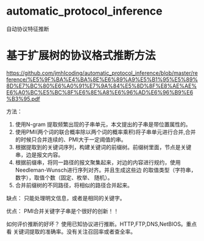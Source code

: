 # automatic_protocol_inference
自动协议特征推断
# 基于扩展树的协议格式推断方法
https://github.com/jmhIcoding/automatic_protocol_inference/blob/master/reference/%E5%9F%BA%E4%BA%8E%E6%89%A9%E5%B1%95%E5%89%8D%E7%BC%80%E6%A0%91%E7%9A%84%E5%8D%8F%E8%AE%AE%E6%A0%BC%E5%BC%8F%E6%8E%A8%E6%96%AD%E6%96%B9%E6%B3%95.pdf 

方法：
1. 使用N-gram 提取频繁出现的子串单元，本文提出的子串是带位置属性的。
2. 使用PMI(两个词的联合概率除以两个词的概率乘积)将子串单元进行合并,合并的时候只合并连续的、PMI大于一定阈值的串。
3. 根据提取到的关键词序列，构建关键词的前缀树。前缀树里面，节点是关键串，边是报文内容。
4. 根据前缀串，将同一路径的报文聚集起来，对边的内容进行规约，使用Needleman-Wunsch进行序列对齐。并且生成这些边 的取值类型（字符串，数字），取值个数（固定、枚举、 随机）。
5. 合并前缀树的不同路径，将相似的路径合并起来。

缺点：
只能处理明文信息，或者是相同的关键字。

优点：
PMI合并关键字子串是个很好的创新！！

如何评价推断的好坏？ 使用已知协议进行推断。HTTP,FTP,DNS,NetBIOS。重点看 关键词提取的准确率。没有关注召回率或者查全率。
